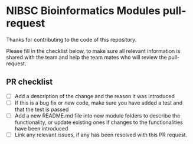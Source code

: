 # NIBSC Bioinformatics Modules pull-request

Thanks for contributing to the code of this repository.

Please fill in the checklist below, to make sure all relevant information is shared with the team and help the team mates who will review the pull-request.

## PR checklist


- [ ] Add a description of the change and the reason it was introduced
- [ ] If this is a bug fix or new code, make sure you have added a test and that the test is passed
- [ ] Add a new README.md file into new module folders to describe the functionality, or update existing ones if changes to the functionalities have been introduced
- [ ] Link any relevant issues, if any has been resolved with this PR request.
